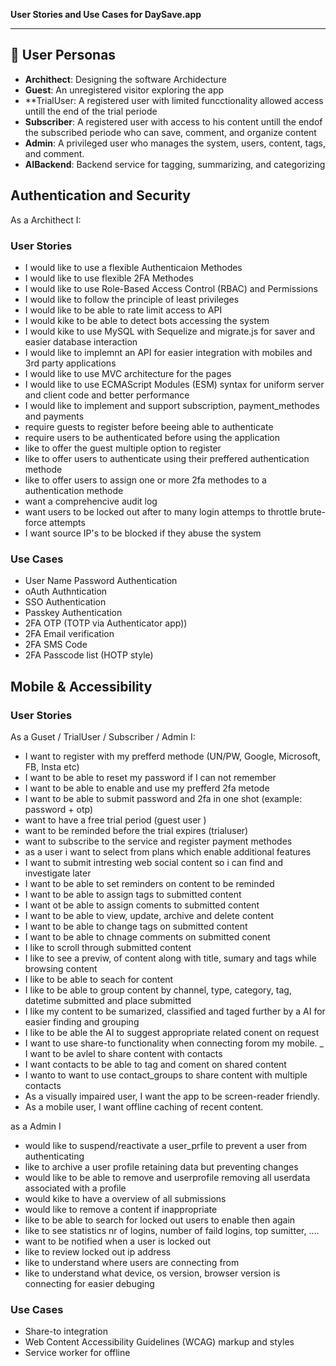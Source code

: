 
**User Stories and Use Cases for DaySave.app**


---

## 👤 User Personas
- **Archithect**: Designing the software Archidecture
- **Guest**: An unregistered visitor exploring the app
- **TrialUser: A registered user with limited funcctionality allowed access untill the end of the trial periode 
- **Subscriber**: A registered user with access to his content untill the endof the subscribed periode who can save, comment, and organize content
- **Admin**: A privileged user who manages the system, users, content, tags, and comment. 
- **AIBackend**: Backend service for tagging, summarizing, and categorizing

## Authentication and Security
As a Archithect I:
### User Stories
- I would like to use a flexible Authenticaion Methodes
- I would like to use flexible 2FA Methodes
- I would like to use Role-Based Access Control (RBAC) and Permissions
- I would like to follow the principle of least privileges
- I would like to be able to rate limit access to API
- I would kike to be able to detect bots accessing the system
- I would kike to use MySQL with Sequelize and migrate.js for saver and easier database interaction
- I would like to implemnt an API for easier integration with mobiles and 3rd party applications 
- I would like to use MVC architecture for the pages
- I would like to use ECMAScript Modules (ESM) syntax for uniform server and client code and better performance
- I would like to implement and support subscription, payment_methodes and payments 
- require guests to register before beeing able to authenticate
- require users to be authenticated before using the application
- like to offer the guest multiple option to register
- like to offer users to authenticate using their preffered authentication methode
- like to offer users to assign one or more 2fa methodes to a authentication methode
- want a comprehencive audit log 
- want users to be locked out after to many login attemps to throttle brute-force attempts
- I want source IP's to be blocked if they abuse the system 

### Use Cases
- User Name Password Authentication
- oAuth Authntication
- SSO Authentication
- Passkey Authentication
- 2FA OTP (TOTP via Authenticator app))
- 2FA Email verification
- 2FA SMS Code
- 2FA Passcode list (HOTP style)

## Mobile & Accessibility

### User Stories
As a Guset / TrialUser / Subscriber / Admin I:

- I want to register with my prefferd methode (UN/PW, Google, Microsoft, FB, Insta etc)
- I want to be able to reset my password if I can not remember
- I want to be able to enable and use my prefferd 2fa metode
- I want to be able to submit password and 2fa in one shot (example: password + otp)
- want to have a free trial period (guest user )
- want to be reminded before the trial expires (trialuser)
- want to subscribe to the service and register payment methodes
- as a user i want to select from plans which enable additional features
- I want to submit intresting web social content so i can find and investigate later
- I want to be able to set reminders on content to be reminded 
- I want to be able to assign tags to submitted content
- I want ot be able to assign coments to submitted content
- I want to be able to view, update, archive and delete content
- I want to be able to change tags on submitted content
- I want to be able to chnage comments on submitted conent
- I like to scroll through submitted content
- I like to see a previw, of content along with title, sumary and tags while browsing content
- I like to be able to seach for content 
- I like to be able to group content by channel, type, category, tag, datetime submitted and place submitted  
- I like my content to be sumarized, classified and taged further by a AI for easier finding and grouping
- I like to be able the AI to suggest appropriate related conent on request 
- I want to use share-to functionality when connecting forom my mobile.
_ I want to be avlel to share content with contacts
- I want contacts to be able to tag and coment on shared content
- I wanto to want to use contact_groups to share content with multiple contacts
- As a visually impaired user, I want the app to be screen-reader friendly.
- As a mobile user, I want offline caching of recent content.

as a Admin I
- would like to suspend/reactivate a user_prfile to prevent a user from authenticating
- like to archive a user profile retaining data but preventing changes
- would like to be able to remove and userprofile removing all userdata associated with a profile
- would kike to have a overview of all submissions
- would like to remove a content if inappropriate
- like to be able to search for locked out users to enable then again 
- like to see statistics nr of logins, number of faild logins, top sumitter, ....
- want to be notified when a user is locked out
- like to review locked out ip address
- like to understand where users are connecting from 
- like to understand what device, os version, browser version is connecting for easier debuging 



### Use Cases

- Share-to integration
- Web Content Accessibility Guidelines (WCAG) markup and styles
- Service worker for offline

